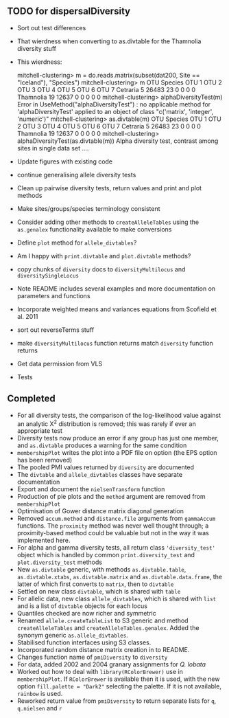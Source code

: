 TODO for dispersalDiversity
---------------------------

* Sort out test differences
* That wierdness when converting to as.divtable for the Thamnolia diversity stuff
* This wierdness:

    mitchell-clustering> m = do.reads.matrix(subset(dat200, Site == "Iceland"), "Species")
    mitchell-clustering> m
               OTU
    Species     OTU 1 OTU 2 OTU 3 OTU 4 OTU 5 OTU 6 OTU 7
      Cetraria      5 26483    23     0     0     0     0
      Thamnolia    19 12637     0     0     0     0     0
    mitchell-clustering> alphaDiversityTest(m)
    Error in UseMethod("alphaDiversityTest") : 
      no applicable method for 'alphaDiversityTest' applied to an object of class "c('matrix', 'integer', 'numeric')"
    mitchell-clustering> as.divtable(m)
               OTU
    Species     OTU 1 OTU 2 OTU 3 OTU 4 OTU 5 OTU 6 OTU 7
      Cetraria      5 26483    23     0     0     0     0
      Thamnolia    19 12637     0     0     0     0     0
    mitchell-clustering> alphaDiversityTest(as.divtable(m))
    Alpha diversity test, contrast among sites in single data set
    ....

* Update figures with existing code
* continue generalising allele diversity tests
* Clean up pairwise diversity tests, return values and print and plot methods
* Make sites/groups/species terminology consistent
* Consider adding other methods to `createAlleleTables` using the `as.genalex` functionality available to make conversions
* Define `plot` method for `allele_divtables`?
* Am I happy with `print.divtable` and `plot.divtable` methods?
* copy chunks of `diversity` docs to `diversityMultilocus` and `diversitySingleLocus`
* Note README includes several examples and more documentation on parameters and functions
* Incorporate weighted means and variances equations from Scofield et al. 2011
* sort out reverseTerms stuff
* make `diversityMultilocus` function returns match `diversity` function returns
* Get data permission from VLS
* Tests

Completed
---------

* For all diversity tests, the comparison of the log-likelihood value against an analytic &Chi;<sup>2</sup> distribution is removed; this was rarely if ever an appropriate test
* Diversity tests now produce an error if any group has just one member, and `as.divtable` produces a warning for the same condition
* `membershipPlot` writes the plot into a PDF file on option (the EPS option has been removed)
* The pooled PMI values returned by `diversity` are documented
* The `divtable` and `allele_divtables` classes have separate documentation
* Export and document the `nielsenTransform` function
* Production of pie plots and the `method` argument are removed from `membershipPlot`
* Optimisation of Gower distance matrix diagonal generation
* Removed `accum.method` and `distance.file` arguments from `gammaAccum` functions.  The `proximity` method was never well thought through; a proximity-based method could be valuable but not in the way it was implemented here.
* For alpha and gamma diversity tests, all return class `'diversity_test'` object which is handled by common `print.diversity_test` and `plot.diversity_test` methods
* New `as.divtable` generic, with methods `as.divtable.table`, `as.divtable.xtabs`, `as.divtable.matrix` and `as.divtable.data.frame`, the latter of which first converts to `matrix`, then to `divtable`
* Settled on new class `divtable`, which is shared with `table`
* For allelic data, new class `allele_divtables`, which is shared with `list` and is a list of `divtable` objects for each locus
* Quantiles checked are now richer and symmetric
* Renamed `allele.createTableList` to S3 generic and method `createAlleleTables` and `createAlleleTables.genalex`.  Added the synonym generic `as.allele_divtables`.
* Stabilised function interfaces using S3 classes.
* Incorporated random distance matrix creation in to README.
* Changes function name of `pmiDiversity` to `diversity`
* For data, added 2002 and 2004 granary assignments for *Q. lobata*
* Worked out how to deal with `library(RColorBrewer)` use in `membershipPlot`.  If `RColorBrewer` is available then it is used, with the new option `fill.palette = "Dark2"` selecting the palette.  If it is not available, `rainbow` is used.
* Reworked return value from `pmiDiversity` to return separate lists for `q`, `q.nielsen` and `r`

